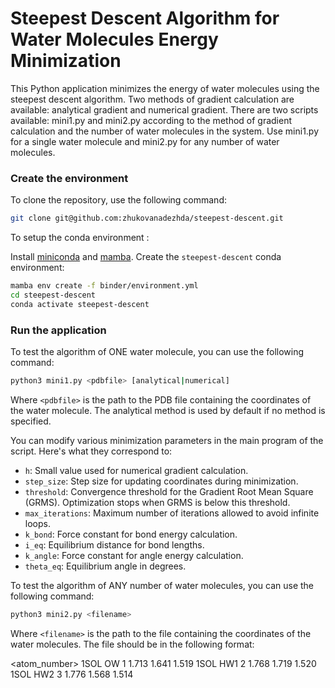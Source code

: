 # Steepest Descent Algorithm for Water Molecules Energy Minimization

This Python application minimizes the energy of water molecules using the steepest descent algorithm. Two methods of gradient calculation are available: analytical gradient and numerical gradient. There are two scripts available: mini1.py and mini2.py according to the method of gradient calculation and the number of water molecules in the system. Use mini1.py for a single water molecule and mini2.py for any number of water molecules.

### Create the environment

To clone the repository, use the following command:

```bash
git clone git@github.com:zhukovanadezhda/steepest-descent.git
```

To setup the conda environment :

Install [miniconda](https://docs.conda.io/en/latest/miniconda.html) and [mamba](https://github.com/mamba-org/mamba). Create the `steepest-descent` conda environment:

```bash
mamba env create -f binder/environment.yml
cd steepest-descent
conda activate steepest-descent
```

### Run the application

To test the algorithm of ONE water molecule, you can use the following command:

```bash
python3 mini1.py <pdbfile> [analytical|numerical]
```

Where `<pdbfile>` is the path to the PDB file containing the coordinates of the water molecule. The analytical method is used by default if no method is specified.

You can modify various minimization parameters in the main program of the script. Here's what they correspond to:

- `h`: Small value used for numerical gradient calculation.
- `step_size`: Step size for updating coordinates during minimization.
- `threshold`: Convergence threshold for the Gradient Root Mean Square (GRMS). Optimization stops when GRMS is below this threshold.
- `max_iterations`: Maximum number of iterations allowed to avoid infinite loops.
- `k_bond`: Force constant for bond energy calculation.
- `i_eq`: Equilibrium distance for bond lengths.
- `k_angle`: Force constant for angle energy calculation.
- `theta_eq`: Equilibrium angle in degrees.


To test the algorithm of ANY number of water molecules, you can use the following command:

```bash
python3 mini2.py <filename> 
```

Where `<filename>` is the path to the file containing the coordinates of the water molecules. The file should be in the following format:

<molecule> <atom> <atom_number> <x> <y> <z> 
1SOL     OW    1   1.713   1.641   1.519
1SOL    HW1    2   1.768   1.719   1.520
1SOL    HW2    3   1.776   1.568   1.514
